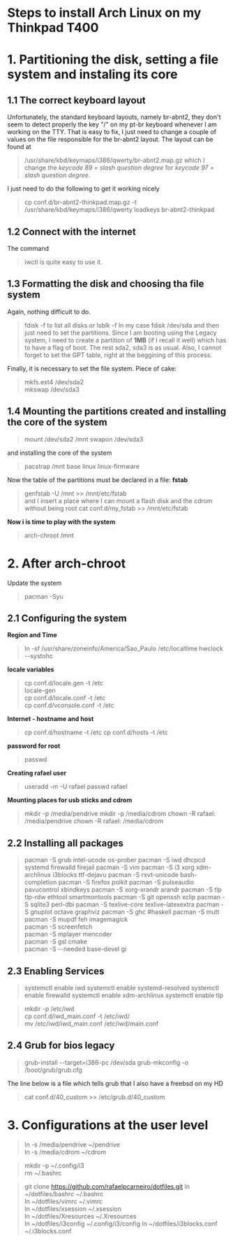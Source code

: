# Steps to install Arch Linux on my Thinkpad T400

# 1. Partitioning the disk, setting a file system and instaling its core

## 1.1 The correct keyboard layout

Unfortunately, the standard keyboard layouts, namely br-abnt2, they
don't seem to detect properly the key "/" on my pt-br keyboard whenever
I am working on the TTY. That is easy to fix, I just need to change a
couple of values on the file responsible for the br-abnt2 layout. The
layout can be found at
> /usr/share/kbd/keymaps/i386/qwerty/br-abnt2.map.gz
which I change the *keycode 89 = slash question degree* for 
*keycode 97 = slash question degree*.

I just need to do the following to get it working nicely
> cp conf.d/br-abnt2-thinkpad.map.gz -t /usr/share/kbd/keymaps/i386/qwerty
> loadkeys br-abnt2-thinkpad

## 1.2 Connect with the internet

The command 
> iwctl
is quite easy to use it.

## 1.3 Formatting the disk and choosing tha file system
Again, nothing difficult to do.
> fdisk -f
to list all disks or
> lsblk -f
In my case
> fdisk /dev/sda
and then just need to set the partitions. Since I am booting using the
Legacy system, I need to create a partition of **1MB** (if I recall it
well) which has to have a flag of boot. The rest sda2, sda3 is as usual.
Also, I cannot forget to set the GPT table, right at the beggining of
this process.

Finally, it is necessary to set the file system. Piece of cake:
> mkfs.ext4 /dev/sda2                                                              
> mkswap /dev/sda3

## 1.4 Mounting the partitions created and installing the core of the system
> mount /dev/sda2 /mnt
> swapon /dev/sda3

and installing the core of the system
> pacstrap /mnt base linux linux-firmware

Now the table of the partitions must be declared in a file: **fstab**
> genfstab -U /mnt  >> /mnt/etc/fstab                                            
and I insert a place where I can mount a flash disk and the cdrom
without being root
> cat conf.d/my_fstab >> /mnt/etc/fstab

**Now i is time to play with the system**
> arch-chroot /mnt

# 2. After arch-chroot
Update the system
> pacman -Syu

## 2.1 Configuring the system
**Region and Time**
> ln -sf /usr/share/zoneinfo/America/Sao_Paulo /etc/localtime
> hwclock --systohc

**locale variables**
> cp conf.d/locale.gen    -t /etc                                                  
> locale-gen                                                                       
> cp conf.d/locale.conf   -t /etc                                                  
> cp conf.d/vconsole.conf -t /etc 

**Internet - hostname and host**
> cp conf.d/hostname      -t /etc
> cp conf.d/hosts         -t /etc

**password for root**
> passwd

**Creating rafael user**
> useradd -m -U rafael
> passwd rafael

**Mounting places for usb sticks and cdrom**
> mkdir -p /media/pendrive
> mkdir -p /media/cdrom
> chown -R rafael: /media/pendrive
> chown -R rafael: /media/cdrom

## 2.2 Installing all packages
> pacman -S  grub intel-ucode os-prober
> pacman -S  iwd dhcpcd systemd firewalld firejail
> pacman -S  vim
> pacman -S  i3 xorg xdm-archlinux i3blocks ttf-dejavu
> pacman -S  rxvt-unicode bash-completion
> pacman -S  firefox polkit
> pacman -S  pulseaudio pavucontrol xbindkeys
> pacman -S  xorg-xrandr arandr
> pacman -S  tlp tlp-rdw ethtool smartmontools
> pacman -S  git openssh xclip
> pacman -S  sqlite3 perl-dbi
> pacman -S  texlive-core texlive-latexextra
> pacman -S  gnuplot octave graphviz
> pacman -S  ghc #haskell
> pacman -S  mutt
> pacman -S  mupdf feh imagemagick                           
> pacman -S  screenfetch                                                
> pacman -S  mplayer mencoder                                           
> pacman -S  gsl cmake                                                  
> pacman -S  --needed base-devel gi



## 2.3 Enabling Services

> systemctl enable iwd
> systemctl enable systemd-resolved
> systemctl enable firewalld
> systemctl enable xdm-archlinux
> systemctl enable tlp

> mkdir -p /etc/iwd                                                                
> cp conf.d/iwd_main.conf -t /etc/iwd/                                             
> mv /etc/iwd/iwd_main.conf  /etc/iwd/main.conf           

## 2.4 Grub for bios legacy

> grub-install --target=i386-pc /dev/sda
> grub-mkconfig -o /boot/grub/grub.cfg

The line below is a file which tells grub that I also have a freebsd on
my HD
> cat conf.d/40_custom >> /etc/grub.d/40_custom

# 3. Configurations at the user level

> ln -s /media/pendrive ~/pendrive                                                    
> ln -s /media/cdrom    ~/cdrom                                                       
                                                                                      
> mkdir -p ~/.config/i3                                                               
> rm ~/.bashrc                                                                        
                                                                                    
> git clone https://github.com/rafaelpcarneiro/dotfiles.git
> ln ~/dotfiles/bashrc        ~/.bashrc                            
> ln ~/dotfiles/vimrc         ~/.vimrc                             
> ln ~/dotfiles/xsession      ~/.xsession                       
> ln ~/dotfiles/Xresources    ~/.Xresources                     
> ln ~/dotfiles/i3config      ~/.config/i3/config 
> ln ~/dotfiles/i3blocks.conf ~/.i3blocks.conf
